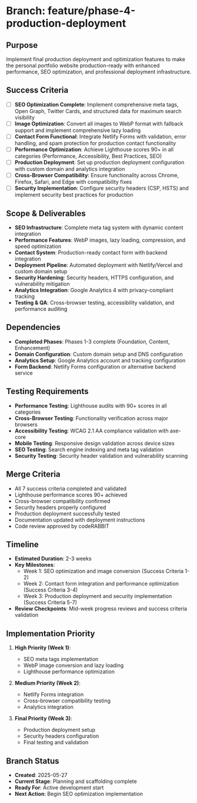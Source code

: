 # Branch: feature/phase-4-production-deployment

## Purpose
Implement final production deployment and optimization features to make the personal portfolio website production-ready with enhanced performance, SEO optimization, and professional deployment infrastructure.

## Success Criteria
- [ ] **SEO Optimization Complete**: Implement comprehensive meta tags, Open Graph, Twitter Cards, and structured data for maximum search visibility
- [ ] **Image Optimization**: Convert all images to WebP format with fallback support and implement comprehensive lazy loading
- [ ] **Contact Form Functional**: Integrate Netlify Forms with validation, error handling, and spam protection for production contact functionality
- [ ] **Performance Optimization**: Achieve Lighthouse scores 90+ in all categories (Performance, Accessibility, Best Practices, SEO)
- [ ] **Production Deployment**: Set up production deployment configuration with custom domain and analytics integration
- [ ] **Cross-Browser Compatibility**: Ensure functionality across Chrome, Firefox, Safari, and Edge with compatibility fixes
- [ ] **Security Implementation**: Configure security headers (CSP, HSTS) and implement security best practices for production

## Scope & Deliverables
- **SEO Infrastructure**: Complete meta tag system with dynamic content integration
- **Performance Features**: WebP images, lazy loading, compression, and speed optimization
- **Contact System**: Production-ready contact form with backend integration
- **Deployment Pipeline**: Automated deployment with Netlify/Vercel and custom domain setup
- **Security Hardening**: Security headers, HTTPS configuration, and vulnerability mitigation
- **Analytics Integration**: Google Analytics 4 with privacy-compliant tracking
- **Testing & QA**: Cross-browser testing, accessibility validation, and performance auditing

## Dependencies
- **Completed Phases**: Phases 1-3 complete (Foundation, Content, Enhancement)
- **Domain Configuration**: Custom domain setup and DNS configuration
- **Analytics Setup**: Google Analytics account and tracking configuration
- **Form Backend**: Netlify Forms configuration or alternative backend service

## Testing Requirements
- **Performance Testing**: Lighthouse audits with 90+ scores in all categories
- **Cross-Browser Testing**: Functionality verification across major browsers
- **Accessibility Testing**: WCAG 2.1 AA compliance validation with axe-core
- **Mobile Testing**: Responsive design validation across device sizes
- **SEO Testing**: Search engine indexing and meta tag validation
- **Security Testing**: Security header validation and vulnerability scanning

## Merge Criteria
- All 7 success criteria completed and validated
- Lighthouse performance scores 90+ achieved
- Cross-browser compatibility confirmed
- Security headers properly configured
- Production deployment successfully tested
- Documentation updated with deployment instructions
- Code review approved by codeRABBIT

## Timeline
- **Estimated Duration**: 2-3 weeks
- **Key Milestones**:
  - Week 1: SEO optimization and image conversion (Success Criteria 1-2)
  - Week 2: Contact form integration and performance optimization (Success Criteria 3-4)
  - Week 3: Production deployment and security implementation (Success Criteria 5-7)
- **Review Checkpoints**: Mid-week progress reviews and success criteria validation

## Implementation Priority
1. **High Priority (Week 1)**:
   - SEO meta tags implementation
   - WebP image conversion and lazy loading
   - Lighthouse performance optimization

2. **Medium Priority (Week 2)**:
   - Netlify Forms integration
   - Cross-browser compatibility testing
   - Analytics integration

3. **Final Priority (Week 3)**:
   - Production deployment setup
   - Security headers configuration
   - Final testing and validation

## Branch Status
- **Created**: 2025-05-27
- **Current Stage**: Planning and scaffolding complete
- **Ready For**: Active development start
- **Next Action**: Begin SEO optimization implementation